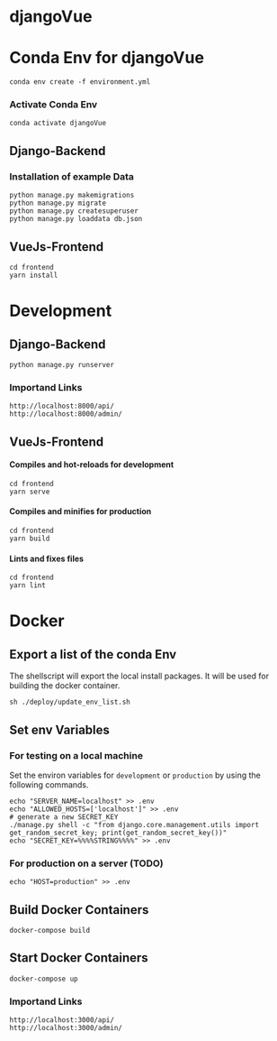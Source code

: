 # djangoVue

# Conda Env for djangoVue
```
conda env create -f environment.yml
```

### Activate Conda Env
```
conda activate djangoVue
```

## Django-Backend
### Installation of example Data
```
python manage.py makemigrations
python manage.py migrate
python manage.py createsuperuser
python manage.py loaddata db.json
```

## VueJs-Frontend
```
cd frontend
yarn install
```

# Development

## Django-Backend
```
python manage.py runserver
```

### Importand Links
```
http://localhost:8000/api/
http://localhost:8000/admin/
```

## VueJs-Frontend

#### Compiles and hot-reloads for development
```
cd frontend
yarn serve
```

#### Compiles and minifies for production
```
cd frontend
yarn build
```

#### Lints and fixes files
```
cd frontend
yarn lint
```


# Docker
## Export a list of the conda Env
The shellscript will export the local install packages. It will be used for building the docker container.
```
sh ./deploy/update_env_list.sh
```

## Set env Variables
### For testing on a local machine
Set the environ variables for `development` or `production` by using the following commands.
```
echo "SERVER_NAME=localhost" >> .env
echo "ALLOWED_HOSTS=['localhost']" >> .env
# generate a new SECRET_KEY
./manage.py shell -c "from django.core.management.utils import get_random_secret_key; print(get_random_secret_key())"
echo "SECRET_KEY=%%%%STRING%%%%" >> .env

```

### For production on a server (TODO)
```
echo "HOST=production" >> .env
```

## Build Docker Containers
```
docker-compose build
```

## Start Docker Containers
```
docker-compose up
```

### Importand Links
```
http://localhost:3000/api/
http://localhost:3000/admin/
```
